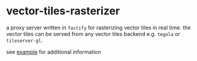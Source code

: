 # vector-tiles-rasterizer

a proxy server written in `fastify` for rasterizing vector tiles in real time.
the vector tiles can be served from any vector tiles backend e.g. `tegola` or `tileserver-gl`.

see [example](example/README.md) for additional information
